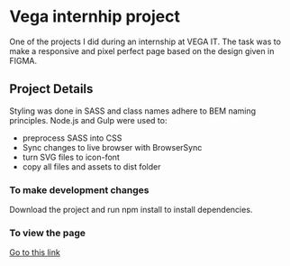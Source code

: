 # Vega internhip project
One of the projects I did during an internship at VEGA IT. The task was to make a responsive and pixel perfect page based on the design given in FIGMA.

## Project Details
Styling was done in SASS and class names adhere to BEM naming principles.
Node.js and Gulp were used to: 
* preprocess SASS into CSS
* Sync changes to live browser with BrowserSync
* turn SVG files to icon-font
* copy all files and assets to dist folder

### To make development changes 
Download the project and run npm install to install dependencies.

### To view the page 
[Go to this link](https://frontend-internship-project.netlify.app/)
